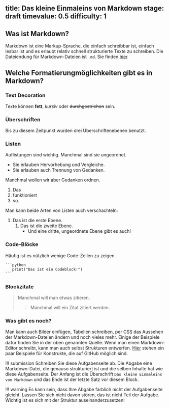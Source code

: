 title: Das kleine Einmaleins von Markdown
stage: draft
timevalue: 0.5
difficulty: 1
---
## Was ist Markdown?

Markdown ist eine Markup-Sprache, die einfach schreibbar ist, einfach lesbar ist und es erlaubt
relativ schnell strukturierte Texte zu schreiben. Die Dateiendung für Markdown-Dateien ist `.md`.
Sie finden [hier](https://gist.github.com/pixelspencil/87dfff9816e4bf41f5f6e5bf62eebff4) 

## Welche Formatierungmöglichkeiten gibt es in Markdown?

### Text Decoration

Texte können **fett**, *kursiv* oder ~~durchgestrichen~~ sein.

### Überschriften

Bis zu diesem Zeitpunkt wurden drei Überschriftenebenen benutzt.

### Listen

Auflistungen sind wichtig. Manchmal sind sie ungeordnet.

- Sie erlauben Hervorhebung und Vergleiche.
- Sie erlauben auch Trennung von Gedanken.

Manchmal wollen wir aber Gedanken ordnen.

1. Das
2. funktioniert
3. so.

Man kann beide Arten von Listen auch verschachteln:

1. Das ist die erste Ebene.
    1. Das ist die zweite Ebene.
        - Und eine dritte, ungeordnete Ebene gibt es auch!

### Code-Blöcke

Häufig ist es nützlich wenige Code-Zeilen zu zeigen.

    ```python
       print("Das ist ein Codeblock!")
    ```

### Blockzitate

> Manchmal will man etwas zitieren. 
> > Manchmal will ein Zitat zitiert werden.

### Was gibt es noch?

Man kann auch Bilder einfügen, Tabellen schreiben, per CSS das Aussehen der Markdown-Dateien ändern
und noch vieles mehr. Einige der Beispiele dafür finden Sie in der oben genannten Quelle. Wenn man
einen Markdown-Editor schreibt, kann man auch selbst Strukturen entwerfen.
[Hier](https://gist.github.com/pixelspencil/87dfff9816e4bf41f5f6e5bf62eebff4#github-treats) stehen
ein paar Beispiele für Konstrukte, die auf GitHub möglich sind.

!!! submission
    Schreiben Sie diese Aufgabenseite ab. Die Abgabe eine Markdown-Datei, die genauso strukturiert
    ist und die selben Inhalte hat wie diese Aufgabenseite. Der Anfang ist die Überschrift `Das
    kleine Einmaleins von Markdown` und das Ende ist der letzte Satz vor diesem Block.
    
!!! warning
    Es kann sein, dass Ihre Abgabe farblich nicht der Aufgabenseite gleicht. Lassen Sie sich nicht
    davon stören, das ist nicht Teil der Aufgabe. Wichtig ist es sich mit der Struktur auseinanderzusetzen!
